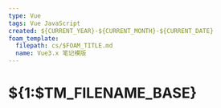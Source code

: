 ```yaml
---
type: Vue
tags: Vue JavaScript
created: ${CURRENT_YEAR}-${CURRENT_MONTH}-${CURRENT_DATE}
foam_template:
  filepath: cs/$FOAM_TITLE.md
  name: Vue3.x 笔记模版
---
```


# ${1:$TM_FILENAME_BASE}
